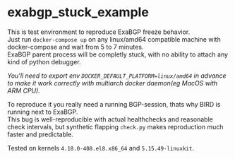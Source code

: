 # exabgp_stuck_example

This is test environment to reproduce ExaBGP freeze behavior.  
Just run `docker-compose up` on any linux/amd64 compatible machine with docker-compose and wait from 5 to 7 minutes.  
ExaBGP parent process will be completly stuck, with no ability to attach any kind of python debugger.  

_You'll need to export env `DOCKER_DEFAULT_PLATFORM=linux/amd64` in advance to make it work correctly with multiarch docker daemon(eg MacOS with ARM CPU)._

To reproduce it you really need a running BGP-session, thats why BIRD is running next to ExaBGP.  
This bug is well-reproducible with actual healthchecks and reasonable check intervals, but synthetic flapping `check.py` makes reproduction much faster and predictable.

Tested on kernels `4.18.0-408.el8.x86_64` and `5.15.49-linuxkit`.